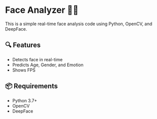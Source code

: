 # Face Analyzer 🎥🧠

This is a simple real-time face analysis code using Python, OpenCV, and DeepFace.

## 🔍 Features

- Detects face in real-time
- Predicts Age, Gender, and Emotion
- Shows FPS

## 📦 Requirements

- Python 3.7+
- OpenCV
- DeepFace
